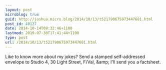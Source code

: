 ```yaml
---
layout: post
microblog: true
guid: http://joshua.micro.blog/2014/10/13/t521790675973447681.html
post_id: 40127
date: 2014-10-14T09:32:46+1100
lastmod: 2019-07-30T17:41:44+1100
type: post
url: /2014/10/13/t521790675973447681.html
---
```

Like to know more about my jokes? Send a stamped self-addressed envelope to Studio 4, 30 Light Street, F/Val, &amp;amp; I'll send you a factsheet.
